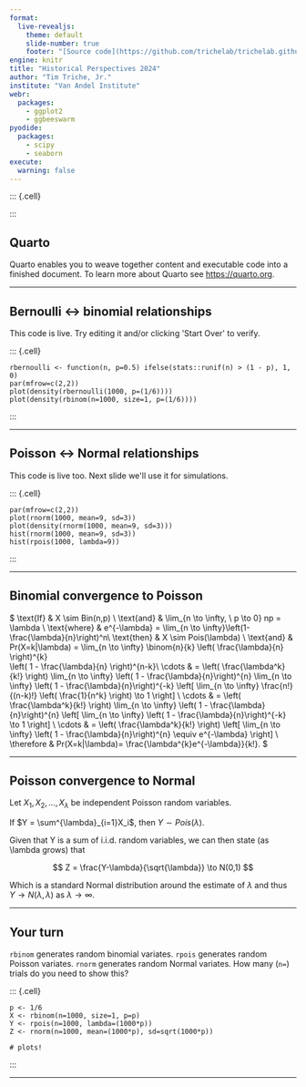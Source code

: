 ```yaml
---
format: 
  live-revealjs:
    theme: default
    slide-number: true
    footer: "[Source code](https://github.com/trichelab/trichelab.github.io/slides/hp2024/index.qmd)"
engine: knitr
title: "Historical Perspectives 2024"
author: "Tim Triche, Jr."
institute: "Van Andel Institute"
webr:
  packages: 
    - ggplot2
    - ggbeeswarm
pyodide:
  packages:
    - scipy
    - seaborn
execute: 
  warning: false
---
```



::: {.cell}

:::




## Quarto

Quarto enables you to weave together content and executable code into a finished document. To learn more about Quarto see <https://quarto.org>.

---

## Bernoulli <-> binomial relationships

This code is live.  Try editing it and/or clicking 'Start Over' to verify. 



::: {.cell}

```{webr}
rbernoulli <- function(n, p=0.5) ifelse(stats::runif(n) > (1 - p), 1, 0)
par(mfrow=c(2,2))
plot(density(rbernoulli(1000, p=(1/6))))
plot(density(rbinom(n=1000, size=1, p=(1/6))))
```

:::



---

## Poisson <-> Normal relationships

This code is live too. Next slide we'll use it for simulations.




::: {.cell}

```{webr}
par(mfrow=c(2,2))
plot(rnorm(1000, mean=9, sd=3))
plot(density(rnorm(1000, mean=9, sd=3)))
hist(rnorm(1000, mean=9, sd=3))
hist(rpois(1000, lambda=9))
```

:::



---

## Binomial convergence to Poisson

$
\text{If}     & X \sim Bin(n,p) \\
\text{and}    & \lim_{n \to \infty, \  p \to 0} np = \lambda \\
\text{where}  & e^{-\lambda} = \lim_{n \to \infty}\left(1-\frac{\lambda}{n}\right)^n\\
\text{then}   & X \sim Pois(\lambda) \\
\text{and}    & Pr(X=k|\lambda) = \lim_{n \to \infty} 
                  \binom{n}{k} \left( \frac{\lambda}{n} \right)^{k}  
                                   \left( 1 - \frac{\lambda}{n} \right)^{n-k}\\
\cdots        & = \left( \frac{\lambda^k}{k!} \right) 
                  \lim_{n \to \infty} 
                  \left( 1 - \frac{\lambda}{n}\right)^{n} 
                  \lim_{n \to \infty} \left( 1 - \frac{\lambda}{n}\right)^{-k} 
                  \left[
                    \lim_{n \to \infty} 
                    \frac{n!}{(n-k)!} \left( \frac{1}{n^k} \right)
                    \to 1 
                  \right] \\
\cdots        & = \left( \frac{\lambda^k}{k!} \right) 
                  \lim_{n \to \infty} 
                  \left( 1 - \frac{\lambda}{n}\right)^{n} 
                  \left[
                    \lim_{n \to \infty} \left( 1 - \frac{\lambda}{n}\right)^{-k} 
                    \to 1 
                  \right] \\
\cdots        & = \left( \frac{\lambda^k}{k!} \right) 
                  \left[
                     \lim_{n \to \infty} \left( 1 - \frac{\lambda}{n}\right)^{n} 
                     \equiv e^{-\lambda} 
                  \right] \\
\therefore    & Pr(X=k|\lambda)= \frac{\lambda^{k}e^{-\lambda}}{k!}.
$

---

## Poisson convergence to Normal

Let $X_1, X_2, ..., X_{\lambda}$ be independent Poisson random variables. 

If $Y = \sum^{\lambda}_{i=1}X_i$, then $Y \sim Pois(\lambda)$.

Given that Y is a sum of i.i.d. random variables, we can then state (as \lambda grows) that

$$
Z = \frac{Y-\lambda}{\sqrt{\lambda}} \to N(0,1)
$$

Which is a standard Normal distribution around the estimate of $\lambda$ 
and thus $Y \to N(\lambda, \lambda)$ as $\lambda \to \infty$.

---

## Your turn

`rbinom` generates random binomial variates.
`rpois` generates random Poisson variates. 
`rnorm` generates random Normal variates.
How many (`n=`) trials do you need to show this?



::: {.cell}

```{webr}
p <- 1/6
X <- rbinom(n=1000, size=1, p=p)
Y <- rpois(n=1000, lambda=(1000*p))
Z <- rnorm(n=1000, mean=(1000*p), sd=sqrt(1000*p))

# plots!
```

:::


---
